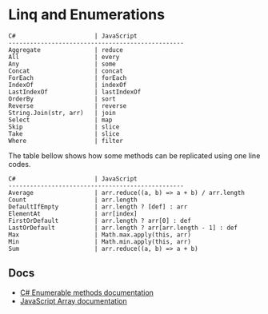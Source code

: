 # Linq and Enumerations

```
C#                      | JavaScript       
-------------------------------------------------
Aggregate               | reduce
All                     | every
Any                     | some
Concat                  | concat
ForEach                 | forEach
IndexOf                 | indexOf
LastIndexOf             | lastIndexOf
OrderBy                 | sort
Reverse                 | reverse
String.Join(str, arr)   | join
Select                  | map
Skip                    | slice
Take                    | slice
Where                   | filter
```

The table bellow shows how some methods can be replicated using one line codes.

```
C#                      | JavaScript       
-------------------------------------------------
Average                 | arr.reduce((a, b) => a + b) / arr.length
Count                   | arr.length
DefaultIfEmpty          | arr.length ? [def] : arr
ElementAt               | arr[index]
FirstOrDefault          | arr.length ? arr[0] : def
LastOrDefault           | arr.length ? arr[arr.length - 1] : def
Max                     | Math.max.apply(this, arr)
Min                     | Math.min.apply(this, arr)
Sum                     | arr.reduce((a, b) => a + b)
```

## Docs

 - [C# Enumerable methods documentation][1]
 - [JavaScript Array documentation][2]

 [1]: https://msdn.microsoft.com/en-us/library/system.linq.enumerable_methods(v=vs.100).aspx
 [2]: https://developer.mozilla.org/en-US/docs/Web/JavaScript/Reference/Global_Objects/Array